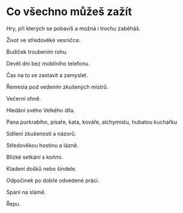 Co všechno můžeš zažít
======================
Hry, při kterých se pobavíš a možná i trochu zaběháš.

Život ve středověké vesničce.

Budíček troubením rohu.

Devět dní bez mobilního telefonu.

Čas na to se zastavit a zamyslet.

Řemesla pod vedením zkušených mistrů.

Večerní ohně.

Hledání svého Velkého díla.

Pana purkrabího, písaře, kata, kováře, alchymistu, hubatou kuchařku

Sdílení zkušeností a názorů.

Středověkou hostinu a lázně.

Blízké setkání s koňmi.

Kladení došků nebo šindele.

Odpočinek po dobře odvedené práci.

Spaní na slámě.

Řepu.
